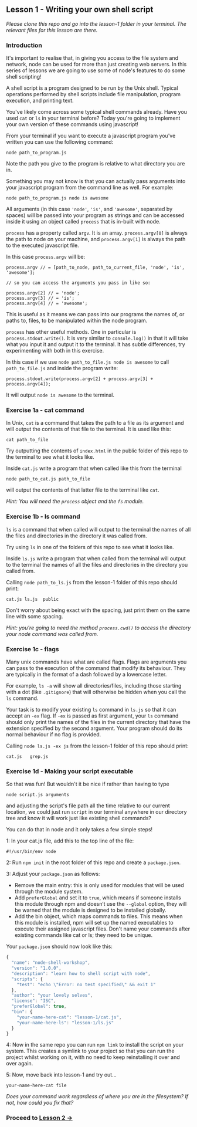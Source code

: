 ## Lesson 1 - Writing your own shell script

_Please clone this repo and go into the lesson-1 folder in your terminal. The relevant files for this lesson are there._

### Introduction

It's important to realise that, in giving you access to the file system and network,
node can be used for more than just creating web servers. In this series of lessons we are going to use some of node's features to do some shell scripting!

A shell script is a program designed to be run by the Unix shell. Typical operations performed by shell scripts include file manipulation, program execution, and printing text.

You've likely come across some typical shell commands already. Have you used `cat` or `ls` in your terminal before? Today you're going to implement your own version of these commands using javascript!

From your terminal if you want to execute a javascript program you've written you can use the following command:

```
node path_to_program.js
```

Note the path you give to the program is relative to what directory you are in.

Something you may not know is that you can actually pass arguments into your javascript program from the command line as well. For example:

```
node path_to_program.js node is awesome
```

All arguments (in this case `'node'`, `'is'`, and `'awesome'`, separated by spaces) will be passed into your program as strings and can be accessed inside it using an object called `process` that is in-built with node.

`process` has a property called `argv`. It is an array. `process.argv[0]` is always the path to node on your machine, and `process.argv[1]` is always the path to the executed javascript file.

In this case `process.argv` will be:

```javscript
process.argv // = [path_to_node, path_to_current_file, 'node', 'is', 'awesome'];

// so you can access the arguments you pass in like so:

process.argv[2] // = 'node';
process.argv[3] // = 'is';
process.argv[4] // = 'awesome';

```

This is useful as it means we can pass into our programs the names of, or paths to, files, to be manipulated within the node program.

`process` has other useful methods. One in particular is `process.stdout.write()`. It is very similar to `console.log()` in that it will take what you input it and output it to the terminal. It has subtle differences, try experimenting with both in this exercise.

In this case if we use `node path_to_file.js node is awesome` to call `path_to_file.js` and inside the program write:

```
process.stdout.write(process.argv[2] + process.argv[3] + process.argv[4]);
```

It will output `node is awesome` to the terminal.

### Exercise 1a - cat command

In Unix, `cat` is a command that takes the path to a file as its argument and will output the contents of that file to the terminal. It is used like this:

`cat path_to_file`

Try outputting the contents of `index.html` in the public folder of this repo to the terminal to see what it looks like.

Inside `cat.js` write a program that when called like this from the terminal

`node path_to_cat.js path_to_file`

will output the contents of that latter file to the terminal like `cat`.

*Hint: You will need the `process` object and the `fs` module.*

### Exercise 1b - ls command

`ls` is a command that when called will output to the terminal the names of all the files and directories in the directory it was called from.

Try using `ls` in one of the folders of this repo to see what it looks like.

Inside `ls.js` write a program that when called from the terminal will output to the terminal the names of all the files and directories in the directory you called from.

Calling `node path_to_ls.js` from the lesson-1 folder of this repo should print:

`cat.js ls.js  public`

Don't worry about being exact with the spacing, just print them on the same line with some spacing.

*Hint: you're going to need the method `process.cwd()` to access the directory your node command was called from.*

### Exercise 1c - flags

Many unix commands have what are called flags. Flags are arguments you can pass to the execution of the command that modify its behaviour. They are typically in the format of a dash followed by a lowercase letter.

For example, `ls -a` will show all directories/files, including those starting with a dot (like `.gitignore`) that will otherwise be hidden when you call the `ls` command.

Your task is to modify your existing `ls` command in `ls.js` so that it can accept an `-ex` flag. If `-ex` is passed as first argument, your `ls` command should only print the names of the files in the current directory that have the extension specified by the second argument. Your program should do its normal behaviour if no flag is provided.

Calling `node ls.js -ex js` from the lesson-1 folder of this repo should print:

`cat.js   grep.js`

### Exercise 1d - Making your script executable

So that was fun! But wouldn't it be nice if rather than having to type

`node script.js arguments`

and adjusting the script's file path all the time relative to our current location, we could just run `script` in our terminal anywhere in our directory tree and know it will work just like existing shell commands?

You can do that in node and it only takes a few simple steps!

1: In your cat.js file, add this to the top line of the file:

```
#!/usr/bin/env node
```

2: Run `npm init` in the root folder of this repo and create a `package.json`.

3: Adjust your `package.json` as follows:

* Remove the main entry: this is only used for modules that will be used through the module system.
* Add `preferGlobal` and set it to `true`, which means if someone installs this module through npm and doesn’t use the `--global` option, they will be warned that the module is designed to be installed globally.
* Add the bin object, which maps commands to files. This means when this module is installed, npm will set up the named executables to execute their assigned javascript files. Don't name your commands after existing commands like cat or ls; they need to be unique.

Your `package.json` should now look like this:

```javascript
{
  "name": "node-shell-workshop",
  "version": "1.0.0",
  "description": "learn how to shell script with node",
  "scripts": {
    "test": "echo \"Error: no test specified\" && exit 1"
  },
  "author": "your lovely selves",
  "license": "ISC",
  "preferGlobal": true,
  "bin": {
    "your-name-here-cat": "lesson-1/cat.js",
    "your-name-here-ls": "lesson-1/ls.js"
  }
}
```

4: Now in the same repo you can run `npm link` to install the script on your system. This creates a symlink to your project so that you can run the project whilst working on it, with no need to keep reinstalling it over and over again.

5: Now, move back into lesson-1 and try out...

```
your-name-here-cat file
```

_Does your command work regardless of where you are in the filesystem? If not, how could you fix that?_

### Proceed to [Lesson 2 ->](./lesson-2.md)
